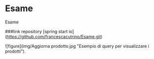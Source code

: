 # Esame
Esame

###link repository
[spring start io] (https://github.com/francescacutrino/Esame.git)


![figure](img/Aggiorna prodotto.jpg "Esempio di query per visualizzare i prodotti").